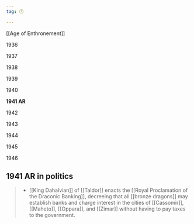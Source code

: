 ```yaml
---
tag: 🕛

---
```

[[Age of Enthronement]]


1936

1937

1938

1939

1940

**1941 AR**

1942

1943

1944

1945

1946



## 1941 AR in politics

>  - [[King Dahalvian]] of [[Taldor]] enacts the [[Royal Proclamation of the Draconic Banking]], decreeing that all [[bronze dragons]] may establish banks and charge interest in the cities of [[Cassomir]], [[Maheto]], [[Oppara]], and [[Zimar]] without having to pay taxes to the government.






